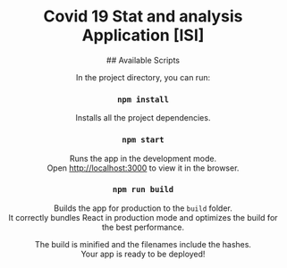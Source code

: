 <h1 align="center">Covid 19 Stat and analysis Application [ISI]</h1>
<div align="center">
## Available Scripts

In the project directory, you can run:

### `npm install`

Installs all the project dependencies.<br/>

### `npm start`

Runs the app in the development mode.<br />
Open [http://localhost:3000](http://localhost:3000) to view it in the browser.

### `npm run build`

Builds the app for production to the `build` folder.<br />
It correctly bundles React in production mode and optimizes the build for the best performance.

The build is minified and the filenames include the hashes.<br />
Your app is ready to be deployed!
